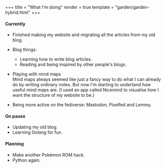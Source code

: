 +++
title = "What I'm doing"
render = true
template = "garden/garden-hybrid.html"
+++

<!--
 {{ img(path="@/garden/notes/now/now.png", class="pict", alt="It's me!") }}
-->

#### Currently
* Finished making my website and migrating all the articles from my old blog.
* Blog things: 
    - Learning how to write blog articles.
    - Reading and being inspired by other people's blogs.

* Playing with mind maps \
    Mind maps always seemed like just a fancy way to do what I can already do by writing ordinary notes. But now I'm starting to undertand how useful mind maps are. 
	(I used an app called Nicemind to visualise how I want the structure of my website to be.)
	
* Being more active on the fediverse: Mastodon, Pixelfed and Lemmy.

#### On pause

* Updating my old blog.
* Learning Golang for fun.

#### Planning

* Make another Pokémon ROM hack.
* Python again.

